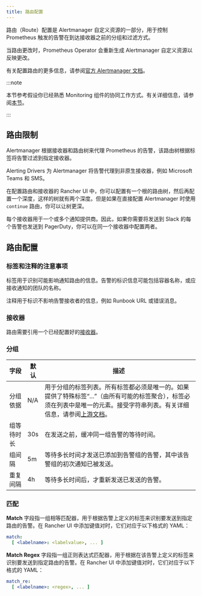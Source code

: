 ```yaml
---
title: 路由配置
---
```


路由（Route）配置是 Alertmanager 自定义资源的一部分，用于控制 Prometheus 触发的告警在到达接收器之前的分组和过滤方式。

当路由更改时，Prometheus Operator 会重新生成 Alertmanager 自定义资源以反映更改。

有关配置路由的更多信息，请参阅[官方 Alertmanager 文档](https://www.prometheus.io/docs/alerting/latest/configuration/#route)。

:::note

本节参考假设你已经熟悉 Monitoring 组件的协同工作方式。有关详细信息，请参阅[本节](../../integrations-in-rancher/monitoring-and-alerting/how-monitoring-works.md)。

:::



## 路由限制

Alertmanager 根据接收器和路由树来代理 Prometheus 的告警，该路由树根据标签将告警过滤到指定接收器。

Alerting Drivers 为 Alertmanager 将告警代理到非原生接收器，例如 Microsoft Teams 和 SMS。

在配置路由和接收器的 Rancher UI 中，你可以配置有一个根的路由树，然后再配置一个深度，这样的树就有两个深度。但是如果在直接配置 Alertmanager 时使用 `continue` 路由，你可以让树更深。

每个接收器用于一个或多个通知提供商。因此，如果你需要将发送到 Slack 的每个告警也发送到 PagerDuty，你可以在同一个接收器中配置两者。

## 路由配置

### 标签和注释的注意事项

标签用于识别可能影响通知路由的信息。告警的标识信息可能包括容器名称，或应接收通知的团队的名称。

注释用于标识不影响告警接收者的信息，例如 Runbook URL 或错误消息。


### 接收器
路由需要引用一个已经配置好的[接收器](./receivers.md)。

### 分组

| 字段 | 默认 | 描述 |
|-------|--------------|---------|
| 分组依据 | N/A | 用于分组的标签列表。所有标签都必须是唯一的。如果提供了特殊标签“...”（由所有可能的标签聚合），标签必须在列表中是唯一的元素。接受字符串列表。有关详细信息，请参阅[上游文档](https://github.com/prometheus-operator/prometheus-operator/blob/main/Documentation/api-reference/api.md#route)。 |
| 组等待时长 | 30s | 在发送之前，缓冲同一组告警的等待时间。 |
| 组间隔 | 5m | 等待多长时间才发送已添加到告警组的告警，其中该告警组的初次通知已被发送。 |
| 重复间隔 | 4h | 等待多长时间后，才重新发送已发送的告警。 |

### 匹配

**Match** 字段指一组相等匹配器，用于根据告警上定义的标签来识别要发送到指定路由的告警。在 Rancher UI 中添加键值对时，它们对应于以下格式的 YAML：

```yaml
match:
  [ <labelname>: <labelvalue>, ... ]
```

**Match Regex** 字段指一组正则表达式匹配器，用于根据在该告警上定义的标签来识别要发送到指定路由的告警。在 Rancher UI 中添加键值对时，它们对应于以下格式的 YAML：

```yaml
match_re:
  [ <labelname>: <regex>, ... ]
```
